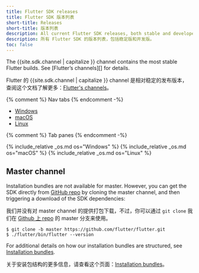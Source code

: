 ```yaml
---
title: Flutter SDK releases
title: Flutter SDK 版本列表
short-title: Releases
short-title: 版本列表
description: All current Flutter SDK releases, both stable and developer.
description: 所有 Flutter SDK 的版本列表，包括稳定版和开发版。
toc: false
---
```


<style>
.scrollable-table {
  overflow-y: scroll;
  max-height: 20rem;
}
</style>

The {{site.sdk.channel | capitalize }} channel contains the
most stable Flutter builds. See [Flutter’s channels][] for details.

Flutter 的 {{site.sdk.channel | capitalize }} channel 是相对稳定的发布版本，
查阅这个文档了解更多：[Flutter's channels][]。

{% comment %} Nav tabs {% endcomment -%}
<ul class="nav nav-tabs" id="editor-setup" role="tablist">
  <li class="nav-item">
    <a class="nav-link active" id="windows-tab" href="#windows" role="tab" aria-controls="windows" aria-selected="true">Windows</a>
  </li>
  <li class="nav-item">
    <a class="nav-link" id="macos-tab" href="#macos" role="tab" aria-controls="macos" aria-selected="false">macOS</a>
  </li>
  <li class="nav-item">
    <a class="nav-link" id="linux-tab" href="#linux" role="tab" aria-controls="linux" aria-selected="false">Linux</a>
  </li>
</ul>

{% comment %} Tab panes {% endcomment -%}
<div id="sdk-archives" class="tab-content">
{% include_relative _os.md os="Windows" %}
{% include_relative _os.md os="macOS" %}
{% include_relative _os.md os="Linux" %}
</div>

## Master channel

Installation bundles are not available for master.
However, you can get the SDK directly from
[GitHub repo][] by cloning the master channel,
and then triggering a download of the SDK dependencies:

我们并没有对 master channel 的提供打包下载，不过，你可以通过 `git clone` 我们在 
[Github 上 repo]({{site.repo.flutter}}) 的 master 分支来使用。

```terminal
$ git clone -b master https://github.com/flutter/flutter.git
$ ./flutter/bin/flutter --version
```

For additional details on how our installation bundles are structured,
see [Installation bundles][].  

关于安装包结构的更多信息，请查看这个页面：[Installation bundles][]。

[Flutter's channels]: {{site.repo.flutter}}/wiki/Flutter-build-release-channels
[Installation bundles]: {{site.repo.flutter}}/wiki/Flutter-Installation-Bundles
[GitHub repo]: {{site.repo.flutter}}
